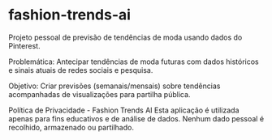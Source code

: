 # fashion-trends-ai
Projeto pessoal de previsão de tendências de moda usando dados do Pinterest.

Problemática: Antecipar tendências de moda futuras com dados históricos e sinais atuais de redes sociais e pesquisa.

Objetivo: Criar previsões (semanais/mensais) sobre tendências acompanhadas de visualizações para partilha pública.

Política de Privacidade - Fashion Trends AI
Esta aplicação é utilizada apenas para fins educativos e de análise de dados.
Nenhum dado pessoal é recolhido, armazenado ou partilhado.
